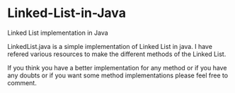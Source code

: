 # Linked-List-in-Java
Linked List implementation in Java

LinkedList.java is a simple implementation of Linked List in java. I have refered various resources to make the different methods of the Linked List.

If you think you have a better implementation for any method or if you have any doubts or if you want some method implementations please feel free to comment.
